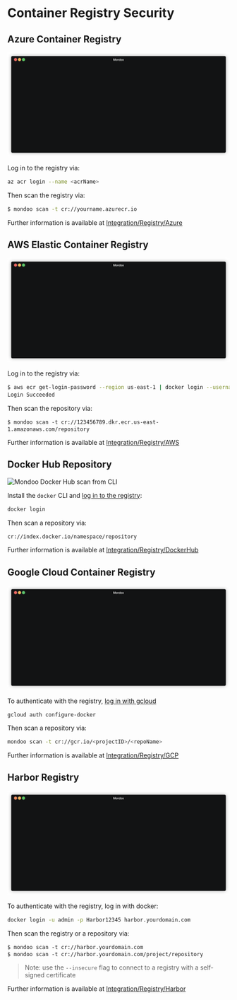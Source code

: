 # Container Registry Security

## Azure Container Registry

![Mondoo Azure Container Registry scan from CLI](../static/videos/azure-acr-scan.gif)

Log in to the registry via:

```bash
az acr login --name <acrName>
```

Then scan the registry via:

```bash
$ mondoo scan -t cr://yourname.azurecr.io
```

Further information is available at [Integration/Registry/Azure](../integration/registry/azure_acr#azure-container-registry)

## AWS Elastic Container Registry

![Mondoo AWS Elastic Container Registry scan from CLI](../static/videos/aws-ec2-scan.gif)

Log in to the registry via:

```bash
$ aws ecr get-login-password --region us-east-1 | docker login --username AWS --password-stdin 123101453137.dkr.ecr.us-east-1.amazonaws.com
Login Succeeded
```

Then scan the repository via:

```
$ mondoo scan -t cr://123456789.dkr.ecr.us-east-1.amazonaws.com/repository
```

Further information is available at [Integration/Registry/AWS](../integration/registry/aws_ecr#aws-elastic-container-registry)



## Docker Hub Repository

![Mondoo Docker Hub scan from CLI](../static/videos/videos/docker-hub-scan.gif)

Install the `docker` CLI and [log in to the registry](https://docs.docker.com/engine/reference/commandline/login/):

```bash
docker login
```

Then scan a repository via:

```bash
cr://index.docker.io/namespace/repository
```

Further information is available at [Integration/Registry/DockerHub](../integration/registry/docker_hub#docker-hub)

## Google Cloud Container Registry

![Mondoo Google Cloud Container Registry scan from CLI](../static/videos/gcp-gcr-scan.gif)

To authenticate with the registry, [log in with gcloud](https://cloud.google.com/container-registry/docs/advanced-authentication#standalone-helper)

```
gcloud auth configure-docker
```

Then scan a repository via:

```bash
mondoo scan -t cr://gcr.io/<projectID>/<repoName>
```

Further information is available at [Integration/Registry/GCP](../integration/registry/gcp_gcr#google-cloud-container-registry)

## Harbor Registry

![Mondoo Harbor Container Registry scan from CLI](../static/videos/harbor-scan.gif)

To authenticate with the registry, log in with docker:

```bash
docker login -u admin -p Harbor12345 harbor.yourdomain.com
```

Then scan the registry or a repository via:

```
$ mondoo scan -t cr://harbor.yourdomain.com
$ mondoo scan -t cr://harbor.yourdomain.com/project/repository
```

> Note: use the `--insecure` flag to connect to a registry with a self-signed certificate

Further information is available at [Integration/Registry/Harbor](../integration/registry/harbor#harbor)